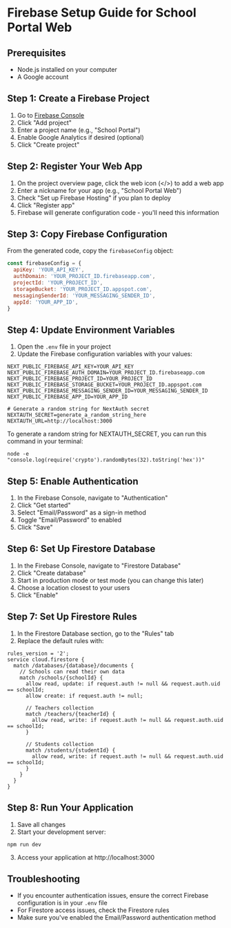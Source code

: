 # Firebase Setup Guide for School Portal Web

## Prerequisites

- Node.js installed on your computer
- A Google account

## Step 1: Create a Firebase Project

1. Go to [Firebase Console](https://console.firebase.google.com/)
2. Click "Add project"
3. Enter a project name (e.g., "School Portal")
4. Enable Google Analytics if desired (optional)
5. Click "Create project"

## Step 2: Register Your Web App

1. On the project overview page, click the web icon (</>) to add a web app
2. Enter a nickname for your app (e.g., "School Portal Web")
3. Check "Set up Firebase Hosting" if you plan to deploy
4. Click "Register app"
5. Firebase will generate configuration code - you'll need this information

## Step 3: Copy Firebase Configuration

From the generated code, copy the `firebaseConfig` object:

```javascript
const firebaseConfig = {
  apiKey: 'YOUR_API_KEY',
  authDomain: 'YOUR_PROJECT_ID.firebaseapp.com',
  projectId: 'YOUR_PROJECT_ID',
  storageBucket: 'YOUR_PROJECT_ID.appspot.com',
  messagingSenderId: 'YOUR_MESSAGING_SENDER_ID',
  appId: 'YOUR_APP_ID',
}
```

## Step 4: Update Environment Variables

1. Open the `.env` file in your project
2. Update the Firebase configuration variables with your values:

```
NEXT_PUBLIC_FIREBASE_API_KEY=YOUR_API_KEY
NEXT_PUBLIC_FIREBASE_AUTH_DOMAIN=YOUR_PROJECT_ID.firebaseapp.com
NEXT_PUBLIC_FIREBASE_PROJECT_ID=YOUR_PROJECT_ID
NEXT_PUBLIC_FIREBASE_STORAGE_BUCKET=YOUR_PROJECT_ID.appspot.com
NEXT_PUBLIC_FIREBASE_MESSAGING_SENDER_ID=YOUR_MESSAGING_SENDER_ID
NEXT_PUBLIC_FIREBASE_APP_ID=YOUR_APP_ID

# Generate a random string for NextAuth secret
NEXTAUTH_SECRET=generate_a_random_string_here
NEXTAUTH_URL=http://localhost:3000
```

To generate a random string for NEXTAUTH_SECRET, you can run this command in your terminal:

```
node -e "console.log(require('crypto').randomBytes(32).toString('hex'))"
```

## Step 5: Enable Authentication

1. In the Firebase Console, navigate to "Authentication"
2. Click "Get started"
3. Select "Email/Password" as a sign-in method
4. Toggle "Email/Password" to enabled
5. Click "Save"

## Step 6: Set Up Firestore Database

1. In the Firebase Console, navigate to "Firestore Database"
2. Click "Create database"
3. Start in production mode or test mode (you can change this later)
4. Choose a location closest to your users
5. Click "Enable"

## Step 7: Set Up Firestore Rules

1. In the Firestore Database section, go to the "Rules" tab
2. Replace the default rules with:

```
rules_version = '2';
service cloud.firestore {
  match /databases/{database}/documents {
    // Schools can read their own data
    match /schools/{schoolId} {
      allow read, update: if request.auth != null && request.auth.uid == schoolId;
      allow create: if request.auth != null;

      // Teachers collection
      match /teachers/{teacherId} {
        allow read, write: if request.auth != null && request.auth.uid == schoolId;
      }

      // Students collection
      match /students/{studentId} {
        allow read, write: if request.auth != null && request.auth.uid == schoolId;
      }
    }
  }
}
```

## Step 8: Run Your Application

1. Save all changes
2. Start your development server:

```
npm run dev
```

3. Access your application at http://localhost:3000

## Troubleshooting

- If you encounter authentication issues, ensure the correct Firebase configuration is in your `.env` file
- For Firestore access issues, check the Firestore rules
- Make sure you've enabled the Email/Password authentication method
